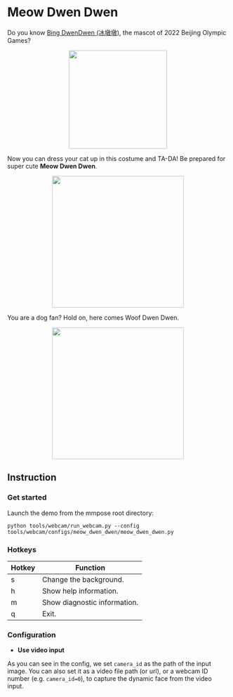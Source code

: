 # Meow Dwen Dwen

Do you know [Bing DwenDwen (冰墩墩)](https://en.wikipedia.org/wiki/Bing_Dwen_Dwen_and_Shuey_Rhon_Rhon), the mascot of 2022 Beijing Olympic Games?

<div align="center">
    <img src="https://user-images.githubusercontent.com/15977946/152742707-c0c51844-e1d0-42d0-9a12-e369002e082f.jpg" width="224px" alt><br>
</div>

Now you can dress your cat up in this costume and TA-DA! Be prepared for super cute **Meow Dwen Dwen**.

<div align="center">
    <img src="https://user-images.githubusercontent.com/15977946/152942243-a17194a2-0fd1-4467-993c-634f6d7966d8.gif" width="300px" alt><br>
</div>

You are a dog fan? Hold on, here comes Woof Dwen Dwen.

<div align="center">
    <img src="https://user-images.githubusercontent.com/15977946/152942747-84240692-3944-48a5-b60b-e60bd0a4339c.gif" width="300px" alt><br>
</div>

## Instruction

### Get started

Launch the demo from the mmpose root directory:

```shell
python tools/webcam/run_webcam.py --config tools/webcam/configs/meow_dwen_dwen/meow_dwen_dwen.py
```

### Hotkeys

| Hotkey | Function                     |
| ------ | ---------------------------- |
| s      | Change the background.       |
| h      | Show help information.       |
| m      | Show diagnostic information. |
| q      | Exit.                        |

### Configuration

- **Use video input**

As you can see in the config, we set `camera_id` as the path of the input image. You can also set it as a video file path (or url), or a webcam ID number (e.g. `camera_id=0`), to capture the dynamic face from the video input.
